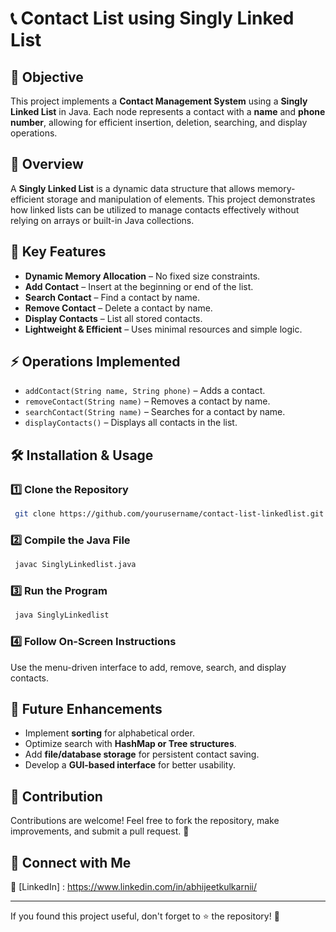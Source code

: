 # 📞 Contact List using Singly Linked List

## 🎯 Objective

This project implements a **Contact Management System** using a **Singly Linked List** in Java. Each node represents a contact with a **name** and **phone number**, allowing for efficient insertion, deletion, searching, and display operations.

## 🚀 Overview

A **Singly Linked List** is a dynamic data structure that allows memory-efficient storage and manipulation of elements. This project demonstrates how linked lists can be utilized to manage contacts effectively without relying on arrays or built-in Java collections.

## 🔹 Key Features

- **Dynamic Memory Allocation** – No fixed size constraints.
- **Add Contact** – Insert at the beginning or end of the list.
- **Search Contact** – Find a contact by name.
- **Remove Contact** – Delete a contact by name.
- **Display Contacts** – List all stored contacts.
- **Lightweight & Efficient** – Uses minimal resources and simple logic.

## ⚡ Operations Implemented

- `addContact(String name, String phone)` – Adds a contact.
- `removeContact(String name)` – Removes a contact by name.
- `searchContact(String name)` – Searches for a contact by name.
- `displayContacts()` – Displays all contacts in the list.

## 🛠️ Installation & Usage

### **1️⃣ Clone the Repository**

```bash
 git clone https://github.com/yourusername/contact-list-linkedlist.git
```

### **2️⃣ Compile the Java File**

```bash
 javac SinglyLinkedlist.java
```

### **3️⃣ Run the Program**

```bash
 java SinglyLinkedlist
```

### **4️⃣ Follow On-Screen Instructions**

Use the menu-driven interface to add, remove, search, and display contacts.



## 🌱 Future Enhancements

- Implement **sorting** for alphabetical order.
- Optimize search with **HashMap or Tree structures**.
- Add **file/database storage** for persistent contact saving.
- Develop a **GUI-based interface** for better usability.

## 🤝 Contribution

Contributions are welcome! Feel free to fork the repository, make improvements, and submit a pull request. 🚀



## 🔗 Connect with Me

💼 [LinkedIn] : https://www.linkedin.com/in/abhijeetkulkarnii/


---

If you found this project useful, don't forget to ⭐ the repository! 🚀



